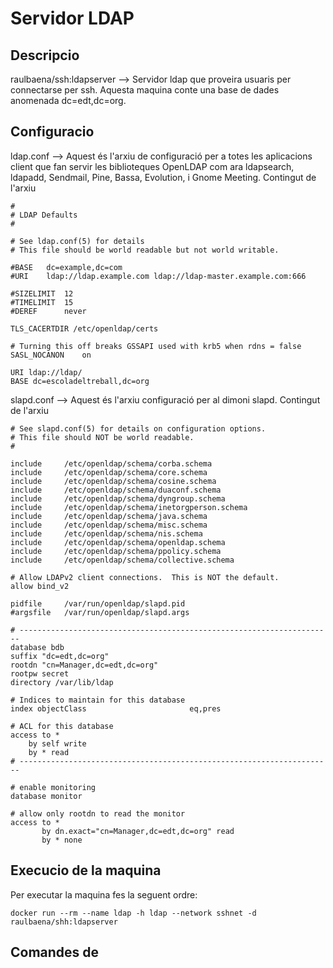 # Servidor LDAP

## Descripcio 

raulbaena/ssh:ldapserver --> Servidor ldap que proveira usuaris per connectarse per ssh. Aquesta maquina conte una base de dades anomenada dc=edt,dc=org.


## Configuracio

ldap.conf --> Aquest és l'arxiu de configuració per a totes les aplicacions client que fan servir les biblioteques OpenLDAP com ara ldapsearch, ldapadd, Sendmail, Pine, Bassa, Evolution, i Gnome Meeting.
Contingut de l'arxiu
```
#
# LDAP Defaults
#

# See ldap.conf(5) for details
# This file should be world readable but not world writable.

#BASE	dc=example,dc=com
#URI	ldap://ldap.example.com ldap://ldap-master.example.com:666

#SIZELIMIT	12
#TIMELIMIT	15
#DEREF		never

TLS_CACERTDIR /etc/openldap/certs

# Turning this off breaks GSSAPI used with krb5 when rdns = false
SASL_NOCANON	on

URI ldap://ldap/
BASE dc=escoladeltreball,dc=org
```

slapd.conf --> Aquest és l'arxiu configuració per al dimoni slapd.
Contingut de l'arxiu
```
# See slapd.conf(5) for details on configuration options.
# This file should NOT be world readable.
#

include		/etc/openldap/schema/corba.schema
include		/etc/openldap/schema/core.schema
include		/etc/openldap/schema/cosine.schema
include		/etc/openldap/schema/duaconf.schema
include		/etc/openldap/schema/dyngroup.schema
include		/etc/openldap/schema/inetorgperson.schema
include		/etc/openldap/schema/java.schema
include		/etc/openldap/schema/misc.schema
include		/etc/openldap/schema/nis.schema
include		/etc/openldap/schema/openldap.schema
include		/etc/openldap/schema/ppolicy.schema
include		/etc/openldap/schema/collective.schema

# Allow LDAPv2 client connections.  This is NOT the default.
allow bind_v2

pidfile		/var/run/openldap/slapd.pid
#argsfile	/var/run/openldap/slapd.args

# ----------------------------------------------------------------------
database bdb
suffix "dc=edt,dc=org"
rootdn "cn=Manager,dc=edt,dc=org"
rootpw secret
directory /var/lib/ldap

# Indices to maintain for this database
index objectClass                       eq,pres

# ACL for this database
access to *
	by self write
	by * read
# ----------------------------------------------------------------------
	
# enable monitoring
database monitor

# allow only rootdn to read the monitor
access to *
       by dn.exact="cn=Manager,dc=edt,dc=org" read
       by * none

```

## Execucio de la maquina 

Per executar la maquina fes la seguent ordre:

```
docker run --rm --name ldap -h ldap --network sshnet -d raulbaena/shh:ldapserver 
```

## Comandes de 